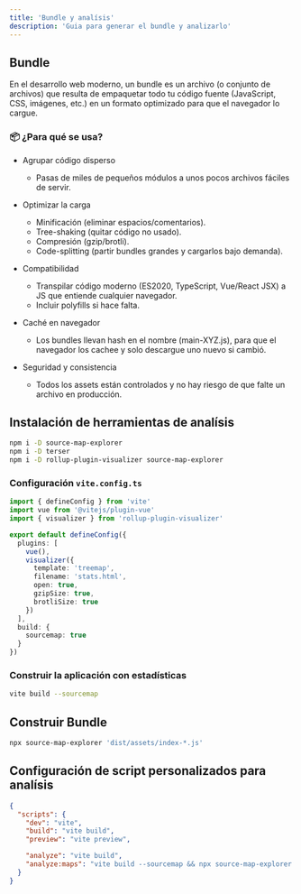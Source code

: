 ```yaml
---
title: 'Bundle y analísis'
description: 'Guia para generar el bundle y analizarlo'
---
```


## Bundle
En el desarrollo web moderno, un bundle es un archivo (o conjunto de archivos) que resulta de empaquetar todo tu código fuente (JavaScript, CSS, imágenes, etc.) en un formato optimizado para que el navegador lo cargue.

### 📦 ¿Para qué se usa?

- Agrupar código disperso
    - Pasas de miles de pequeños módulos a unos pocos archivos fáciles de servir.

- Optimizar la carga
    - Minificación (eliminar espacios/comentarios).
    - Tree-shaking (quitar código no usado).
    - Compresión (gzip/brotli).
    - Code-splitting (partir bundles grandes y cargarlos bajo demanda).

- Compatibilidad
    - Transpilar código moderno (ES2020, TypeScript, Vue/React JSX) a JS que entiende cualquier navegador.
    - Incluir polyfills si hace falta.

- Caché en navegador
    - Los bundles llevan hash en el nombre (main-XYZ.js), para que el navegador los cachee y solo descargue uno nuevo si cambió.

- Seguridad y consistencia
    - Todos los assets están controlados y no hay riesgo de que falte un archivo en producción.

## Instalación de herramientas de analísis
```bash
npm i -D source-map-explorer
npm i -D terser
npm i -D rollup-plugin-visualizer source-map-explorer
```

### Configuración `vite.config.ts`
```typescript
import { defineConfig } from 'vite'
import vue from '@vitejs/plugin-vue'
import { visualizer } from 'rollup-plugin-visualizer'

export default defineConfig({
  plugins: [
    vue(),
    visualizer({
      template: 'treemap',
      filename: 'stats.html',
      open: true,
      gzipSize: true,
      brotliSize: true
    })
  ],
  build: {
    sourcemap: true
  }
})
```

### Construir la aplicación con estadísticas
```bash
vite build --sourcemap
```

## Construir Bundle
```bash
npx source-map-explorer 'dist/assets/index-*.js'
```

## Configuración de script personalizados para analísis
```json
{
  "scripts": {
    "dev": "vite",
    "build": "vite build",
    "preview": "vite preview",

    "analyze": "vite build", 
    "analyze:maps": "vite build --sourcemap && npx source-map-explorer \"dist/assets/*.js\""
  }
}
```